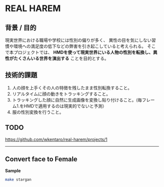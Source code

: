 # REAL HAREM


## 背景 / 目的

現実世界における職場や学校には性別の偏りが多く、
異性の目を気にしない習慣や環境への満足度の低下などの弊害を引き起こしていると考えられる。
そこで本プロジェクトでは、
**HMDを使って現実世界にいる人物の性別を転換し、異性がたくさんいる世界を演出する**
ことを目的とする。


## 技術的課題

1. 人の顔を上手くその人の特徴を残したまま性別転換すること。
1. リアルタイムに顔の動きをトラッキングすること。
1. トラッキングした顔に自然に生成画像を変換し貼り付けること。(毎フレーム1.をHMDで適用するのは現実的でないと予測）
1. 服の性別変換を行うこと。

## TODO

https://github.com/wkentaro/real-harem/projects/1

---

## Convert face to Female

**Sample**

```bash
make stargan
```
